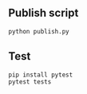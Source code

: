 
## Publish script

```bash
python publish.py
```

## Test
```bash
pip install pytest
pytest tests
```
